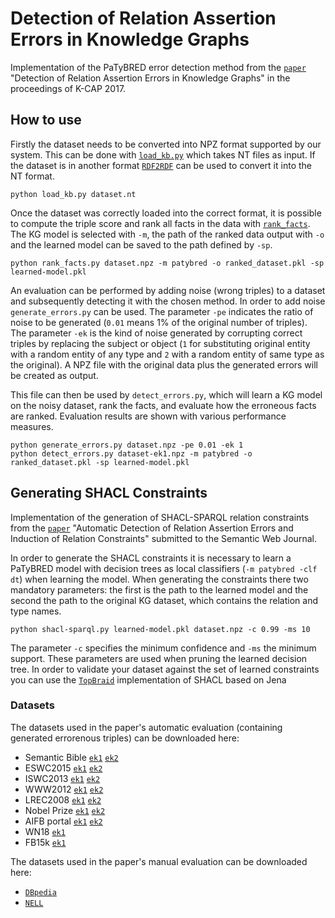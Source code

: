 # Detection of Relation Assertion Errors in Knowledge Graphs

Implementation of the PaTyBRED error detection method from the [`paper`](https://dl.acm.org/citation.cfm?doid=3148011.3148033) "Detection of Relation Assertion Errors in Knowledge Graphs" in the proceedings of K-CAP 2017.


## How to use

Firstly the dataset needs to be converted into NPZ format supported by our system.
This can be done with [`load_kb.py`](https://github.com/aolimelo/kged/blob/master/load_kb.py) which takes NT files as 
input. If the dataset is in another format [`RDF2RDF`](http://www.l3s.de/~minack/rdf2rdf/)
can be used to convert it into the NT format.

```
python load_kb.py dataset.nt
```

Once the dataset was correctly loaded into the correct format, it is possible to compute the triple score and rank all facts 
in the data with [`rank_facts`](https://github.com/aolimelo/kged/blob/master/rank_facts.py).
The KG model is selected with `-m`, the path of the ranked data output with `-o` and the learned model can be saved to the path defined by `-sp`.

```
python rank_facts.py dataset.npz -m patybred -o ranked_dataset.pkl -sp learned-model.pkl 
```

An evaluation can be performed by adding noise (wrong triples) to a dataset and subsequently detecting it with the chosen method.
In order to add noise `generate_errors.py` can be used.
The parameter `-pe` indicates the ratio of noise to be generated (`0.01` means  1% of the original number of triples).
The parameter `-ek` is the kind of noise generated by corrupting correct triples by replacing the subject or object (`1` for substituting original entity with a random entity of any type and `2` with a random entity of same type as the original).
A NPZ file with the original data plus the generated errors will be created as output.

This file can then be used by `detect_errors.py`, which will learn a KG model on the noisy dataset, rank the facts, and evaluate
how the erroneous facts are ranked. 
Evaluation results are shown with various performance measures.

```
python generate_errors.py dataset.npz -pe 0.01 -ek 1
python detect_errors.py dataset-ek1.npz -m patybred -o ranked_dataset.pkl -sp learned-model.pkl 
```

## Generating SHACL Constraints

Implementation of the generation of SHACL-SPARQL relation constraints from the [`paper`](http://www.semantic-web-journal.net/content/automatic-detection-relation-assertion-errors-and-induction-relation-constraints-1) "Automatic Detection of Relation Assertion Errors and Induction of Relation Constraints" submitted to the Semantic Web Journal.

In order to generate the SHACL constraints it is necessary to learn a PaTyBRED model with decision trees as local classifiers (`-m patybred -clf dt`) when learning the model.
When generating the constraints there two mandatory parameters: the first is the path to the learned model and the second the path to the original KG dataset, which contains the relation  and type names.

```
python shacl-sparql.py learned-model.pkl dataset.npz -c 0.99 -ms 10
```

The parameter `-c` specifies the minimum confidence and `-ms` the minimum support. These parameters are used when pruning the learned decision tree.
In order to validate your dataset against the set of learned constraints you can use the [`TopBraid`](https://github.com/TopQuadrant/shacl) implementation of SHACL based on Jena


### Datasets

The datasets used in the paper's automatic evaluation (containing generated errorenous triples) can be downloaded here:

- Semantic Bible  [`ek1`](http://data.dws.informatik.uni-mannheim.de/hmctp/datasets/kged/semanticbible-errdet-ek1-p0.010000.npz) [`ek2`](http://data.dws.informatik.uni-mannheim.de/hmctp/datasets/kged/semanticbible-errdet-ek2-p0.010000.npz)
- ESWC2015        [`ek1`](http://data.dws.informatik.uni-mannheim.de/hmctp/datasets/kged/eswc2015-errdet-ek1-p0.010000.npz) [`ek2`](http://data.dws.informatik.uni-mannheim.de/hmctp/datasets/kged/eswc2015-errdet-ek2-p0.010000.npz)
- ISWC2013        [`ek1`](http://data.dws.informatik.uni-mannheim.de/hmctp/datasets/kged/iswc2013-errdet-ek1-p0.010000.npz) [`ek2`](http://data.dws.informatik.uni-mannheim.de/hmctp/datasets/kged/iswc2013-errdet-ek2-p0.010000.npz)
- WWW2012         [`ek1`](http://data.dws.informatik.uni-mannheim.de/hmctp/datasets/kged/www2012-errdet-ek1-p0.010000.npz) [`ek2`](http://data.dws.informatik.uni-mannheim.de/hmctp/datasets/kged/www2012-errdet-ek2-p0.010000.npz)
- LREC2008        [`ek1`](http://data.dws.informatik.uni-mannheim.de/hmctp/datasets/kged/lrec2008-errdet-ek1-p0.010000.npz) [`ek2`](http://data.dws.informatik.uni-mannheim.de/hmctp/datasets/kged/lrec2008-errdet-ek2-p0.010000.npz)
- Nobel Prize     [`ek1`](http://data.dws.informatik.uni-mannheim.de/hmctp/datasets/kged/nobelprize-errdet-ek1-p0.010000.npz) [`ek2`](http://data.dws.informatik.uni-mannheim.de/hmctp/datasets/kged/nobelprize-errdet-ek2-p0.010000.npz)
- AIFB portal     [`ek1`](http://data.dws.informatik.uni-mannheim.de/hmctp/datasets/kged/aifb-errdet-ek1-p0.010000.npz) [`ek2`](http://data.dws.informatik.uni-mannheim.de/hmctp/datasets/kged/aifb-errdet-ek2-p0.010000.npz)
- WN18            [`ek1`](http://data.dws.informatik.uni-mannheim.de/hmctp/datasets/kged/wn18-errdet-ek1-p0.010000.npz)
- FB15k           [`ek1`](http://data.dws.informatik.uni-mannheim.de/hmctp/datasets/kged/fb15k-errdet-ek1-p0.010000.npz)

The datasets used in the paper's manual evaluation can be downloaded here:

- [`DBpedia`](http://data.dws.informatik.uni-mannheim.de/hmctp/datasets/kged/dbpedia.npz)
- [`NELL`](http://data.dws.informatik.uni-mannheim.de/hmctp/datasets/kged/nell.npz)


